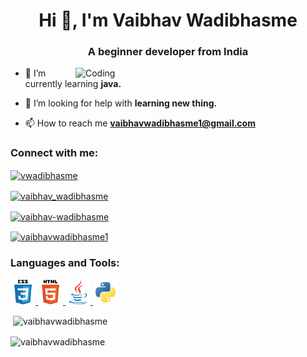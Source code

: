<h1 align="center">Hi 👋, I'm Vaibhav Wadibhasme</h1>
<h3 align="center">A beginner developer from India</h3>
<img align="right" alt="Coding" width="400" src="https://cdn.dribbble.com/users/1162077/screenshots/3848914/programmer.gif">

- 🌱 I’m currently learning **java.**

- 🤝 I’m looking for help with **learning new thing.**

- 📫 How to reach me **vaibhavwadibhasme1@gmail.com**

<h3 align="left">Connect with me:</h3>
<p align="left">
<a href="https://twitter.com/vwadibhasme" target="blank"><img align="center" src="https://raw.githubusercontent.com/rahuldkjain/github-profile-readme-generator/master/src/images/icons/Social/twitter.svg" alt="vwadibhasme" height="30" width="40" /></a>

<a href="https://instagram.com/vaibhav_wadibhasme" target="blank"><img align="center" src="https://raw.githubusercontent.com/rahuldkjain/github-profile-readme-generator/master/src/images/icons/Social/instagram.svg" alt="vaibhav_wadibhasme" height="30" width="40" /></a>

<a href="https://linkedin.com/in/vaibhav-wadibhasme" target="blank"><img align="center" src="https://raw.githubusercontent.com/rahuldkjain/github-profile-readme-generator/master/src/images/icons/Social/linked-in-alt.svg" alt="vaibhav-wadibhasme" height="30" width="40" /></a>

<a href="https://www.leetcode.com/vaibhavwadibhasme1" target="blank"><img align="center" src="https://raw.githubusercontent.com/rahuldkjain/github-profile-readme-generator/master/src/images/icons/Social/leet-code.svg" alt="vaibhavwadibhasme1" height="30" width="40" /></a>
</p>

<h3 align="left">Languages and Tools:</h3>
<p align="left"> <a href="https://www.w3schools.com/css/" target="_blank" rel="noreferrer"> <img src="https://raw.githubusercontent.com/devicons/devicon/master/icons/css3/css3-original-wordmark.svg" alt="css3" width="40" height="40"/> </a> <a href="https://www.w3.org/html/" target="_blank" rel="noreferrer"> <img src="https://raw.githubusercontent.com/devicons/devicon/master/icons/html5/html5-original-wordmark.svg" alt="html5" width="40" height="40"/> </a> <a href="https://www.java.com" target="_blank" rel="noreferrer"> <img src="https://raw.githubusercontent.com/devicons/devicon/master/icons/java/java-original.svg" alt="java" width="40" height="40"/> </a> <a href="https://www.python.org" target="_blank" rel="noreferrer"> <img src="https://raw.githubusercontent.com/devicons/devicon/master/icons/python/python-original.svg" alt="python" width="40" height="40"/> </a> </p>

<p>&nbsp;<img align="center" src="https://github-readme-stats.vercel.app/api?username=vaibhavwadibhasme&show_icons=true&locale=en" alt="vaibhavwadibhasme" /></p>

<p><img align="center" src="https://github-readme-streak-stats.herokuapp.com/?user=vaibhavwadibhasme&" alt="vaibhavwadibhasme" /></p>

